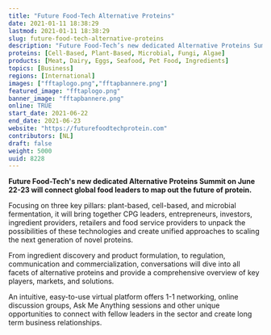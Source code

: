 ```yaml
---
title: "Future Food-Tech Alternative Proteins"
date: 2021-01-11 18:38:29
lastmod: 2021-01-11 18:38:29
slug: future-food-tech-alternative-proteins
description: "Future Food-Tech’s new dedicated Alternative Proteins Summit on June 22-23 will connect global food leaders to map out the future of protein.Focusing on three key pillars: plant-based, cell-based, and microbial fermentation, it will bring together CPG leaders, entrepreneurs, investors, ingredient providers, retailers and food service providers to unpack the possibilities of these technologies and create unified approaches to scaling the next generation of novel proteins."
proteins: [Cell-Based, Plant-Based, Microbial, Fungi, Algae]
products: [Meat, Dairy, Eggs, Seafood, Pet Food, Ingredients]
topics: [Business]
regions: [International]
images: ["fftaplogo.png","fftapbannere.png"]
featured_image: "fftaplogo.png"
banner_image: "fftapbannere.png"
online: TRUE
start_date: 2021-06-22
end_date: 2021-06-23
website: "https://futurefoodtechprotein.com"
contributors: [NL]
draft: false
weight: 5000
uuid: 8228
---
```

**Future Food-Tech's new dedicated Alternative Proteins Summit on June
22-23 will connect global food leaders to map out the future of
protein.**

Focusing on three key pillars: plant-based, cell-based, and microbial
fermentation, it will bring together CPG leaders, entrepreneurs,
investors, ingredient providers, retailers and food service providers to
unpack the possibilities of these technologies and create unified
approaches to scaling the next generation of novel proteins.

From ingredient discovery and product formulation, to regulation,
communication and commercialization, conversations will dive into all
facets of alternative proteins and provide a comprehensive overview of
key players, markets, and solutions.

An intuitive, easy-to-use virtual platform offers 1-1 networking, online
discussion groups, Ask Me Anything sessions and other unique
opportunities to connect with fellow leaders in the sector and create
long term business relationships.
